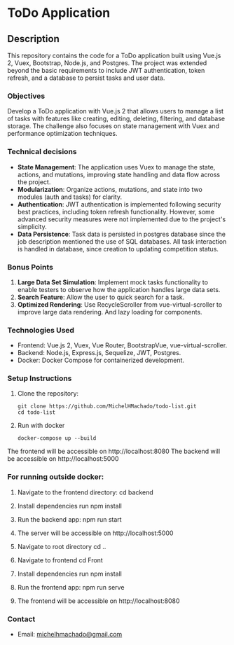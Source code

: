 # ToDo Application

## Description

This repository contains the code for a ToDo application built using Vue.js 2, Vuex, Bootstrap, Node.js, and Postgres. The project was extended beyond the basic requirements to include JWT authentication, token refresh, and a database to persist tasks and user data.

### Objectives

Develop a ToDo application with Vue.js 2 that allows users to manage a list of tasks with features like creating, editing, deleting, filtering, and database storage. The challenge also focuses on state management with Vuex and performance optimization techniques.

### Technical decisions

- **State Management**: The application uses Vuex to manage the state, actions, and mutations, improving state handling and data flow across the project.
- **Modularization**: Organize actions, mutations, and state into two modules (auth and tasks) for clarity.
- **Authentication**: JWT authentication is implemented following security best practices, including token refresh functionality. However, some advanced security measures were not implemented due to the project's simplicity.
- **Data Persistence**: Task data is persisted in postgres database since the job description mentioned the use of SQL databases. All task interaction is handled in database, since creation to updating competition status.

### Bonus Points

1. **Large Data Set Simulation**: Implement mock tasks functionality to enable testers to observe how the application handles large data sets.
2. **Search Feature**: Allow the user to quick search for a task.
3. **Optimized Rendering**: Use RecycleScroller from vue-virtual-scroller to improve large data rendering. And lazy loading for components.

### Technologies Used

- Frontend: Vue.js 2, Vuex, Vue Router, BootstrapVue, vue-virtual-scroller.
- Backend: Node.js, Express.js, Sequelize, JWT, Postgres.
- Docker: Docker Compose for containerized development.

### Setup Instructions

1. Clone the repository:
   ```
   git clone https://github.com/MichelHMachado/todo-list.git
   cd todo-list
   ```
2. Run with docker
   ```
   docker-compose up --build
   ```

The frontend will be accessible on http://localhost:8080
The backend will be accessible on http://localhost:5000

### For running outside docker:

1. Navigate to the frontend directory:
   cd backend

2. Install dependencies
   run npm install

3. Run the backend app:
   npm run start

4. The server will be accessible on http://localhost:5000

5. Navigate to root directory
   cd ..

6. Navigate to frontend
   cd Front

7. Install dependencies
   run npm install

8. Run the frontend app:
   npm run serve

9. The frontend will be accessible on http://localhost:8080

### Contact

- Email: michelhmachado@gmail.com
